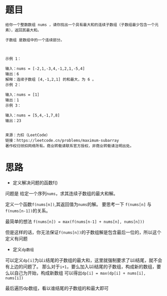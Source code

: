 # 题目

```text
给你一个整数数组 nums ，请你找出一个具有最大和的连续子数组（子数组最少包含一个元素），返回其最大和。

子数组 是数组中的一个连续部分。

 

示例 1：

输入：nums = [-2,1,-3,4,-1,2,1,-5,4]
输出：6
解释：连续子数组 [4,-1,2,1] 的和最大，为 6 。
示例 2：

输入：nums = [1]
输出：1
示例 3：

输入：nums = [5,4,-1,7,8]
输出：23


来源：力扣（LeetCode）
链接：https://leetcode.cn/problems/maximum-subarray
著作权归领扣网络所有。商业转载请联系官方授权，非商业转载请注明出处。
```

# 思路

- 定义解决问题的函数f()

问题是 给定一个序列`nums`，求其连续子数组的最大和解。

定义一个函数`f(nums[n])`,其返回值为`nums`的解。
要思考一下 `f(nums[n]` 与 `f(nums[n-1])`的关系。

最简单的想法
`f(nums[n]) = max(f(nums[n-1] + nums[n], nums[n]))`

但是这样的话，你无法保证`f(nums[n])`的子数组解是包含最后一位的，所以这个定义有问题

- 定义`dp数组`
 
可以定义`dp[i]`为以`i`结尾的子数组的最大和，这里就强制要求了以i结尾，就不会有上边的问题了。
那么对于`i+1`，要么加入以i结尾的子数组，构成新的数组，要么以自己为开始，构成新数组
可以得出`dp[i] = max(dp[i] + nums[i], nums[i])`

最后遍历dp数组，看以谁结尾的子数组的和最大即可

